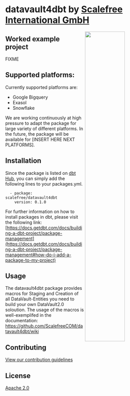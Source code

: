 # datavault4dbt by [Scalefree International GmbH](https://www.scalefree.com)

<img src="https://user-images.githubusercontent.com/78537603/191483803-8cd4fc72-54a1-45f6-ab39-d798ec83e4c9.jpg" width=50% align=right>

## Worked example project
FIXME

## Supported platforms:
Currently supported platforms are:
* Google Bigquery
* Exasol
* Snowflake

We are working continuously at high pressure to adapt the package for large variety of different platforms. In the future, the package will be available for [INSERT HERE NEXT PLATFORMS].

## Installation
Since the package is listed on [dbt Hub](https://hub.getdbt.com/), you can simply add the following lines to your packages.yml. 

      - package: scalefree/datavault4dbt
        version: 0.1.0

For further information on how to install packages in dbt, please visit the following link: 
[https://docs.getdbt.com/docs/building-a-dbt-project/package-management](https://docs.getdbt.com/docs/building-a-dbt-project/package-management#how-do-i-add-a-package-to-my-project)

## Usage
The datavault4dbt package provides macros for Staging and Creation of all DataVault-Entities you need to build your own DataVault2.0 soloution. The usage of the macros is well-exemplifed in the documentation: https://github.com/ScalefreeCOM/datavault4dbt/wiki

## Contributing
[View our contribution guidelines](CONTRIBUTING.md)

## License
[Apache 2.0](LICENSE.md)
